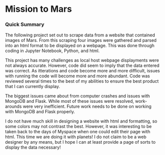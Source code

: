 # Mission to Mars

### Quick Summary

The following project set out to scrape data from a website that contained images of Mars. From this scraping four images were gathered and parsed into an html format to be displayed on a webpage. This was done through coding in Jupyter Notebook, Python, and html.

This project has many challenges as local host webpage displayments were not always accurate. However, code did seem to imply that the data entered was correct. As itterations and code become more and more difficult, issues with running the code will become more and more abundant. Code was reviewed several times to the best of my abilities to ensure the best product that I can currently display.

The biggest issues came about from computer crashes and issues with MongoDB and Flask. While most of these issues were resolved, work-arounds were very inefficient. Future work needs to be done on working with MongoDB and Flask properly.

I do not have much skill in designing a website with html and formatting, so some colors may not contrast the best. However, it was interesting to be taken back to the days of Myspace when one could edit their page with html. This time we are doing it with planets! I do not claim to be a web designer by any means, but I hope I can at least provide a page of sorts to display the data necessary!
